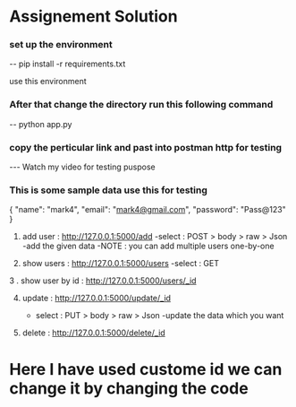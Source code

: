 # Assignement Solution

### set up the environment
-- pip install -r requirements.txt

use this environment

### After that change the directory run this following command
-- python app.py

### copy the perticular link and past into postman http for testing
--- Watch my video for testing puspose
### This is some sample data use this for testing

{
  "name": "mark4",
  "email": "mark4@gmail.com",
  "password": "Pass@123"
}

1. add user :  http://127.0.0.1:5000/add
   -select : POST > body > raw > Json
   -add the given data
 -NOTE : you can add multiple users one-by-one

3. show users :  http://127.0.0.1:5000/users
     -select : GET

3 . show user by id : http://127.0.0.1:5000/users/_id

4. update :  http://127.0.0.1:5000/update/_id
   - select : PUT > body > raw > Json
   -update the data which you want

5. delete : http://127.0.0.1:5000/delete/_id


# Here I have used custome id we can change it by changing the code
